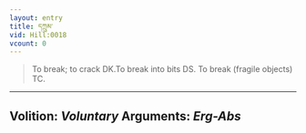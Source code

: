 ```yaml
---
layout: entry
title: དཀྲུམ་
vid: Hill:0018
vcount: 0
---
```

> To break; to crack DK\.To break into bits DS\. To break (fragile objects) TC\.

---
Volition: _Voluntary_
Arguments: _Erg-Abs_
---

